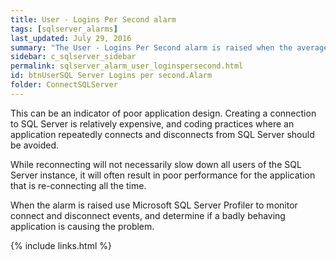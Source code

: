 ```yaml
---
title: ﻿User - Logins Per Second alarm
tags: [sqlserver_alarms]
last_updated: July 29, 2016
summary: "The User - Logins Per Second alarm is raised when the average number of logins per second exceeds a threshold. This value is taken over a specific number of background collections."
sidebar: c_sqlserver_sidebar
permalink: sqlserver_alarm_user_loginspersecond.html
id: btnUserSQL Server Logins per second.Alarm
folder: ConnectSQLServer
---
```






This can be an indicator of poor application design. Creating a connection to SQL Server is relatively expensive, and coding practices where an application repeatedly connects and disconnects from SQL Server should be avoided.

While reconnecting will not necessarily slow down all users of the SQL Server instance, it will often result in poor performance for the application that is re-connecting all the time.

When the alarm is raised use Microsoft SQL Server Profiler to monitor connect and disconnect events, and determine if a badly behaving application is causing the problem.

{% include links.html %}
